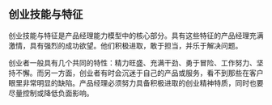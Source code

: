 ## 创业技能与特征

创业技能与特征是产品经理能力模型中的核心部分。具有这些特征的产品经理充满激情，具有强烈的成功欲望。他们积极进取，敢于担当，并乐于解决问题。

创业者一般具有几个共同的特性：精力旺盛、充满干劲、勇于冒险、工作努力、坚持不懈。而另一方面，创业者有时会沉迷于自己的产品或服务，看不到那些在客户眼里非常明显的缺陷。产品经理必须努力具备积极进取的创业精神特质，同时也要尽量控制或降低负面影响。
